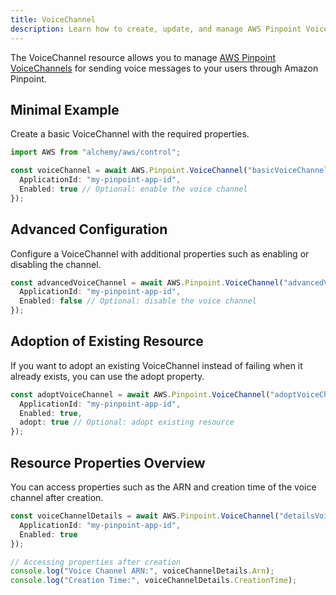 ```yaml
---
title: VoiceChannel
description: Learn how to create, update, and manage AWS Pinpoint VoiceChannels using Alchemy Cloud Control.
---
```



The VoiceChannel resource allows you to manage [AWS Pinpoint VoiceChannels](https://docs.aws.amazon.com/pinpoint/latest/userguide/) for sending voice messages to your users through Amazon Pinpoint.

## Minimal Example

Create a basic VoiceChannel with the required properties.

```ts
import AWS from "alchemy/aws/control";

const voiceChannel = await AWS.Pinpoint.VoiceChannel("basicVoiceChannel", {
  ApplicationId: "my-pinpoint-app-id",
  Enabled: true // Optional: enable the voice channel
});
```

## Advanced Configuration

Configure a VoiceChannel with additional properties such as enabling or disabling the channel.

```ts
const advancedVoiceChannel = await AWS.Pinpoint.VoiceChannel("advancedVoiceChannel", {
  ApplicationId: "my-pinpoint-app-id",
  Enabled: false // Optional: disable the voice channel
});
```

## Adoption of Existing Resource

If you want to adopt an existing VoiceChannel instead of failing when it already exists, you can use the adopt property.

```ts
const adoptVoiceChannel = await AWS.Pinpoint.VoiceChannel("adoptVoiceChannel", {
  ApplicationId: "my-pinpoint-app-id",
  Enabled: true,
  adopt: true // Optional: adopt existing resource
});
```

## Resource Properties Overview

You can access properties such as the ARN and creation time of the voice channel after creation.

```ts
const voiceChannelDetails = await AWS.Pinpoint.VoiceChannel("detailsVoiceChannel", {
  ApplicationId: "my-pinpoint-app-id",
  Enabled: true
});

// Accessing properties after creation
console.log("Voice Channel ARN:", voiceChannelDetails.Arn);
console.log("Creation Time:", voiceChannelDetails.CreationTime);
```
